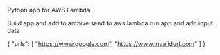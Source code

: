 Python app for AWS Lambda

Build app
and add to archive
send to aws lambda
run app and add input data

{
    "urls": [
        "https://www.google.com",
        "https://www.invalidurl.com"
    ]
}
